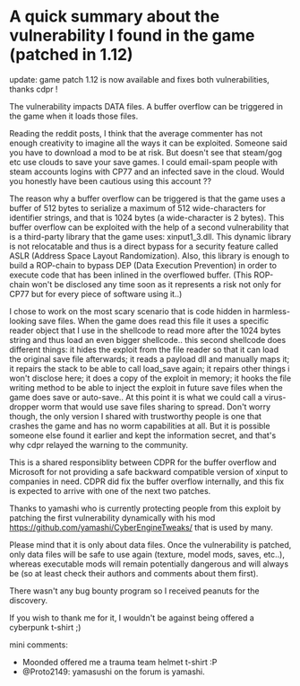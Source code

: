 # A quick summary about the vulnerability I found in the game (patched in 1.12)

update: game patch 1.12 is now available and fixes both vulnerabilities, thanks cdpr !

The vulnerability impacts DATA files. A buffer overflow can be triggered in the game when it loads those files.

Reading the reddit posts, I think that the average commenter has not enough creativity to imagine all the ways it can be exploited.
Someone said you have to download a mod to be at risk. But doesn't see that steam/gog etc use clouds to save your save games.
I could email-spam people with steam accounts logins with CP77 and an infected save in the cloud.
Would you honestly have been cautious using this account ??

The reason why a buffer overflow can be triggered is that the game uses a buffer of 512 bytes to serialize a maximum of 512 wide-characters for identifier strings, and that is 1024 bytes (a wide-character is 2 bytes).
This buffer overflow can be exploited with the help of a second vulnerability that is a third-party library that the game uses: xinput1_3.dll. This dynamic library is not relocatable and thus is a direct bypass for a security feature called ASLR (Address Space Layout Randomization).
Also, this library is enough to build a ROP-chain to bypass DEP (Data Execution Prevention) in order to execute code that has been inlined in the overflowed buffer.
(This ROP-chain won't be disclosed any time soon as it represents a risk not only for CP77 but for every piece of software using it..)

I chose to work on the most scary scenario that is code hidden in harmless-looking save files. When the game does read this file it uses a specific reader object that I use in the shellcode to read more after the 1024 bytes string and thus load an even bigger shellcode.. this second shellcode does different things: it hides the exploit from the file reader so that it can load the original save file afterwards; it reads a payload dll and manually maps it; it repairs the stack to be able to call load_save again; it repairs other things i won't disclose here; it does a copy of the exploit in memory; it hooks the file writing method to be able to inject the exploit in future save files when the game does save or auto-save..
At this point it is what we could call a virus-dropper worm that would use save files sharing to spread.
Don't worry though, the only version I shared with trustworthy people is one that crashes the game and has no worm capabilities at all.
But it is possible someone else found it earlier and kept the information secret, and that's why cdpr relayed the warning to the community.

This is a shared responsiblity between CDPR for the buffer overflow and Microsoft for not providing a safe backward compatible version of xinput to companies in need.
CDPR did fix the buffer overflow internally, and this fix is expected to arrive with one of the next two patches.

Thanks to yamashi who is currently protecting people from this exploit by patching the first vulnerability dynamically with his mod https://github.com/yamashi/CyberEngineTweaks/ that is used by many.

Please mind that it is only about data files.
Once the vulnerability is patched, only data files will be safe to use again (texture, model mods, saves, etc..), whereas executable mods will remain potentially dangerous and will always be (so at least check their authors and comments about them first).

There wasn't any bug bounty program so I received peanuts for the discovery.

If you wish to thank me for it, I wouldn't be against being offered a cyberpunk t-shirt ;)

mini comments:
- Moonded offered me a trauma team helmet t-shirt :P
- @Proto2149: yamasushi on the forum is yamashi.